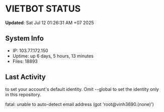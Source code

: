 # VIETBOT STATUS
**Updated**: Sat Jul 12 01:26:31 AM +07 2025

## System Info
- IP: 103.77.172.150
- Uptime: up 6 days, 5 hours, 13 minutes
- Files: 18893

## Last Activity

to set your account's default identity.
Omit --global to set the identity only in this repository.

fatal: unable to auto-detect email address (got 'root@vinh3690.(none)')
